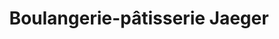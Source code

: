 ---
title: "Boulangerie-pâtisserie Jaeger"
url: /benfeld/boulangerie-patisserie-jaeger/
shop: pâtisserie
---